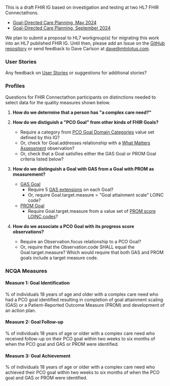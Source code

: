 
This is a draft FHIR IG based on investigation and testing at two HL7 FHIR Connectathons.
* [Goal-Directed Care Planning, May 2024](https://confluence.hl7.org/display/FHIR/2024+-+05+Goal-Directed+Care+Planning)
* [Goal-Directed Care Planning, September 2024](https://confluence.hl7.org/display/FHIR/2024+-+09+Goal-Directed+Care+Planning)

We plan to submit a proposal to HL7 workgroup(s) for migrating this work into an HL7 published FHIR IG.  Until then, please add an Issue on the [GitHub repository](https://github.com/mtnlotus/pco-ig/issues) or send feedback to Dave Carlson at [dave@mtnlotus.com](mailto:dave@mtnlotus.com).

### User Stories

Any feedback on [User Stories](user_stories.html) or suggestions for additional stories?

### Profiles

Questions for FHIR Connectathon participants on distinctions needed to select data for the quality measures shown below.

1. **How do we determine that a person has "a complex care need?"**

2. **How do we distiguish a "PCO Goal" from other kinds of FHIR Goals?**
   * Require a category from [PCO Goal Domain Categories](ValueSet-pco-goal-domains-example-vs.html) value set defined by this IG?
   * Or, check for Goal.addresses relationship with a [What Matters Assessment](StructureDefinition-pco-well-being-assessment.html#profile) observation?
   * Or, check that a Goal satisfies either the GAS Goal or PROM Goal criteria listed below?
  
3. **How do we distinguish a Goal with GAS from a Goal with PROM as measurement?**
   * [GAS Goal](StructureDefinition-pco-gas-goal-profile.html)
     * Require 5 [GAS extensions](StructureDefinition-pco-goal-attainment-scaling.html) on each Goal?
     * Or, require Goal.target.measure = "Goal attainment scale" LOINC code?
   * [PROM Goal](StructureDefinition-pco-prom-goal-profile.html)
     * Require Goal.target.measure from a value set of [PROM score LOINC codes](ValueSet-prom-target-measures.html)?

4. **How do we associate a PCO Goal with its progress score observations?**
   * Require an Observation.focus relationship to a PCO Goal?
   * Or, require that the Observation.code SHALL equal the Goal.target.measure?  Which would require that both GAS and PROM goals include a target measure code.

### NCQA Measures

#### Measure 1: Goal Identification
% of individuals 18 years of age and older with a complex care need 
who had a PCO goal identified 
resulting in completion of goal attainment scaling (GAS) or a Patient-Reported Outcome Measure (PROM) 
and development of an action plan.

#### Measure 2: Goal Follow-up
% of individuals 18 years of age or older with a complex care need 
who received follow-up on their PCO goal within two weeks to six months of when the PCO goal and GAS or PROM were identified.

#### Measure 3: Goal Achievement
% of individuals 18 years of age or older with a complex care need 
who achieved their PCO goal within two weeks to six months of when the PCO goal and GAS or PROM were identified.
